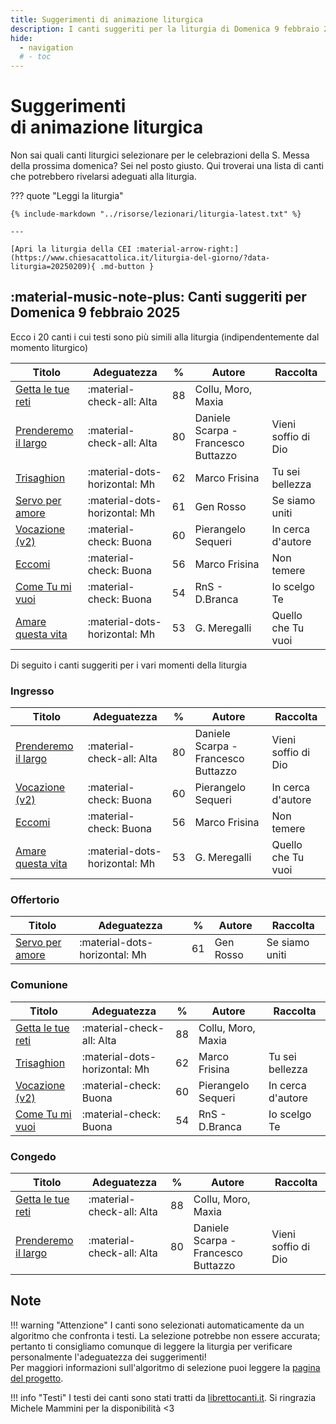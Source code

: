```yaml
---
title: Suggerimenti di animazione liturgica
description: I canti suggeriti per la liturgia di Domenica 9 febbraio 2025 
hide:
  - navigation
  # - toc
---
```


# **Suggerimenti**<br>di animazione liturgica

Non sai quali canti liturgici selezionare per le celebrazioni della S. Messa della prossima domenica? Sei nel posto giusto. Qui troverai una lista di canti che potrebbero rivelarsi adeguati alla liturgia.
    
??? quote "Leggi la liturgia"

    {% include-markdown "../risorse/lezionari/liturgia-latest.txt" %}

    ---

    [Apri la liturgia della CEI :material-arrow-right:](https://www.chiesacattolica.it/liturgia-del-giorno/?data-liturgia=20250209){ .md-button }

## :material-music-note-plus: Canti suggeriti per Domenica 9 febbraio 2025

Ecco i 20 canti i cui testi sono più simili alla liturgia (indipendentemente dal momento liturgico)

| Titolo | Adeguatezza | % | Autore | Raccolta |
| --- | --- | --- | --- | --- |
| [Getta le tue reti](https://www.librettocanti.it/canto/getta-le-tue-reti-2564) | :material-check-all: Alta | 88 | Collu, Moro, Maxia |  |
| [Prenderemo il largo](https://www.librettocanti.it/canto/prenderemo-il-largo-2999) | :material-check-all: Alta | 80 | Daniele Scarpa - Francesco Buttazzo | Vieni soffio di Dio |
| [Trisaghion](https://www.librettocanti.it/canto/trisaghion-2344) | :material-dots-horizontal: Mh | 62 | Marco Frisina | Tu sei bellezza |
| [Servo per amore](https://www.librettocanti.it/canto/servo-per-amore-423) | :material-dots-horizontal: Mh | 61 | Gen Rosso | Se siamo uniti |
| [Vocazione (v2)](https://www.librettocanti.it/canto/vocazione-v2-493) | :material-check: Buona | 60 | Pierangelo Sequeri | In cerca d'autore |
| [Eccomi](https://www.librettocanti.it/canto/eccomi-185) | :material-check: Buona | 56 | Marco Frisina  | Non temere |
| [Come Tu mi vuoi](https://www.librettocanti.it/canto/come-tu-mi-vuoi-137) | :material-check: Buona | 54 | RnS - D.Branca | Io scelgo Te |
| [Amare questa vita](https://www.librettocanti.it/canto/amare-questa-vita-47) | :material-dots-horizontal: Mh | 53 | G. Meregalli | Quello che Tu vuoi |

Di seguito i canti suggeriti per i vari momenti della liturgia

### Ingresso

| Titolo | Adeguatezza | % | Autore | Raccolta |
| --- | --- | --- | --- | --- |
| [Prenderemo il largo](https://www.librettocanti.it/canto/prenderemo-il-largo-2999) | :material-check-all: Alta | 80 | Daniele Scarpa - Francesco Buttazzo | Vieni soffio di Dio |
| [Vocazione (v2)](https://www.librettocanti.it/canto/vocazione-v2-493) | :material-check: Buona | 60 | Pierangelo Sequeri | In cerca d'autore |
| [Eccomi](https://www.librettocanti.it/canto/eccomi-185) | :material-check: Buona | 56 | Marco Frisina  | Non temere |
| [Amare questa vita](https://www.librettocanti.it/canto/amare-questa-vita-47) | :material-dots-horizontal: Mh | 53 | G. Meregalli | Quello che Tu vuoi |

### Offertorio

| Titolo | Adeguatezza | % | Autore | Raccolta |
| --- | --- | --- | --- | --- |
| [Servo per amore](https://www.librettocanti.it/canto/servo-per-amore-423) | :material-dots-horizontal: Mh | 61 | Gen Rosso | Se siamo uniti |

### Comunione
| Titolo | Adeguatezza | % | Autore | Raccolta |
| --- | --- | --- | --- | --- |
| [Getta le tue reti](https://www.librettocanti.it/canto/getta-le-tue-reti-2564) | :material-check-all: Alta | 88 | Collu, Moro, Maxia |  |
| [Trisaghion](https://www.librettocanti.it/canto/trisaghion-2344) | :material-dots-horizontal: Mh | 62 | Marco Frisina | Tu sei bellezza |
| [Vocazione (v2)](https://www.librettocanti.it/canto/vocazione-v2-493) | :material-check: Buona | 60 | Pierangelo Sequeri | In cerca d'autore |
| [Come Tu mi vuoi](https://www.librettocanti.it/canto/come-tu-mi-vuoi-137) | :material-check: Buona | 54 | RnS - D.Branca | Io scelgo Te |

### Congedo
| Titolo | Adeguatezza | % | Autore | Raccolta |
| --- | --- | --- | --- | --- |
| [Getta le tue reti](https://www.librettocanti.it/canto/getta-le-tue-reti-2564) | :material-check-all: Alta | 88 | Collu, Moro, Maxia |  |
| [Prenderemo il largo](https://www.librettocanti.it/canto/prenderemo-il-largo-2999) | :material-check-all: Alta | 80 | Daniele Scarpa - Francesco Buttazzo | Vieni soffio di Dio |

## Note
!!! warning "Attenzione"
    I canti sono selezionati automaticamente da un algoritmo che confronta i testi. La selezione potrebbe non essere accurata; pertanto ti consigliamo comunque di leggere la liturgia per verificare personalmente l'adeguatezza dei suggerimenti!<br>Per maggiori informazioni sull'algoritmo di selezione puoi leggere la [pagina del progetto](https://hildegard.it/progetto/).

!!! info "Testi"
    I testi dei canti sono stati tratti da [librettocanti.it](https://www.librettocanti.it/). Si ringrazia Michele Mammini per la disponibilità <3


